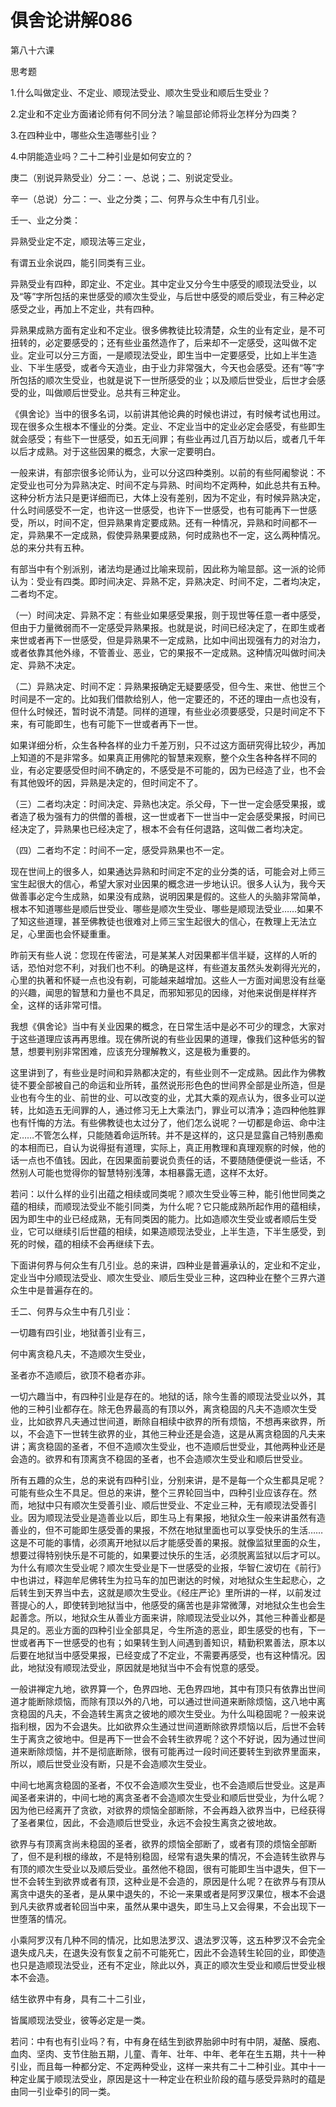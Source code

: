 # 俱舍论讲解086

第八十六课

思考题

1.什么叫做定业、不定业、顺现法受业、顺次生受业和顺后生受业？

2.定业和不定业方面诸论师有何不同分法？喻显部论师将业怎样分为四类？

3.在四种业中，哪些众生造哪些引业？

4.中阴能造业吗？二十二种引业是如何安立的？

庚二（别说异熟受业）分二：一、总说；二、别说定受业。

辛一（总说）分二：一、业之分类；二、何界与众生中有几引业。

壬一、业之分类：

异熟受业定不定，顺现法等三定业，

有谓五业余说四，能引同类有三业。

异熟受业有四种，即定业、不定业。其中定业又分今生中感受的顺现法受业，以及“等”字所包括的来世感受的顺次生受业，与后世中感受的顺后受业，有三种必定感受之业，再加上不定业，共有四种。

异熟果成熟方面有定业和不定业。很多佛教徒比较清楚，众生的业有定业，是不可扭转的，必定要感受的；还有些业虽然造作了，后来却不一定感受，这叫做不定业。定业可以分三方面，一是顺现法受业，即生当中一定要感受，比如上半生造业、下半生感受，或者今天造业，由于业力非常强大，今天也会感受。还有“等”字所包括的顺次生受业，也就是说下一世所感受的业；以及顺后世受业，后世才会感受的业，叫做顺后世受业。总共有三种定业。

《俱舍论》当中的很多名词，以前讲其他论典的时候也讲过，有时候考试也用过。现在很多众生根本不懂业的分类。定业、不定业当中的定业必定会感受，有些即生就会感受；有些下一世感受，如五无间罪；有些业再过几百万劫以后，或者几千年以后才成熟。对于这些因果的概念，大家一定要明白。

一般来讲，有部宗很多论师认为，业可以分这四种类别。以前的有些阿阇黎说：不定受业也可分为异熟决定、时间不定与异熟、时间均不定两种，如此总共有五种。这种分析方法只是更详细而已，大体上没有差别，因为不定业，有时候异熟决定，什么时间感受不一定，也许这一世感受，也许下一世感受，也有可能再下一世感受，所以，时间不定，但异熟果肯定要成熟。还有一种情况，异熟和时间都不一定，异熟果不一定成熟，假使异熟果要成熟，何时成熟也不一定，这么两种情况。总的来分共有五种。

有部当中有个别派别，诸法均是通过比喻来现前，因此称为喻显部。这一派的论师认为：受业有四类。即时间决定、异熟不定，异熟决定、时间不定，二者均决定，二者均不定。

（一）时间决定、异熟不定：有些业如果感受果报，则于现世等任意一者中感受，但由于力量微弱而不一定感受异熟果报。也就是说，时间已经决定了，在即生或者来世或者再下一世感受，但是异熟果不一定成熟，比如中间出现强有力的对治力，或者依靠其他外缘，不管善业、恶业，它的果报不一定成熟。这种情况叫做时间决定、异熟不决定。

（二）异熟决定、时间不定：异熟果报确定无疑要感受，但今生、来世、他世三个时间是不一定的。比如我们借款给别人，他一定要还的，不还的理由一点也没有，但什么时候还，暂时说不清楚。同样的道理，有些业必须要感受，只是时间定不下来，有可能即生，也有可能下一世或者再下一世。

如果详细分析，众生各种各样的业力千差万别，只不过这方面研究得比较少，再加上知道的不是非常多。如果真正用佛陀的智慧来观察，整个众生各种各样不同的业，有必定要感受但时间不确定的，不感受是不可能的，因为已经造了业，也不会有其他毁坏的因，异熟是决定的，但时间定不了。

（三）二者均决定：时间决定、异熟也决定。杀父母，下一世一定会感受果报，或者造了极为强有力的供僧的善根，这一世或者下一世当中一定会感受果报，时间已经决定了，异熟果也已经决定了，根本不会有任何退路，这叫做二者均决定。

（四）二者均不定：时间不一定，感受异熟果也不一定。

现在世间上的很多人，如果通达异熟和时间定不定的业分类的话，可能会对上师三宝生起很大的信心，希望大家对业因果的概念进一步地认识。很多人认为，我今天做善事必定今生成熟，如果没有成熟，说明因果是假的。这些人的头脑非常简单，根本不知道哪些是顺后世受业、哪些是顺次生受业、哪些是顺现法受业……如果不了知这些道理，甚至佛教徒也很难对上师三宝生起很大的信心，在教理上无法立足，心里面也会怀疑重重。

昨前天有些人说：您现在传密法，可是某某人对因果都半信半疑，这样的人听的话，恐怕对您不利，对我们也不利。的确是这样，有些道友虽然头发剃得光光的，心里的执著和怀疑一点也没有剃，可能越来越增加。这些人一方面对闻思没有丝毫的兴趣，闻思的智慧和力量也不具足，而邪知邪见的因缘，对他来说倒是样样齐全，这样的话非常可惜。

我想《俱舍论》当中有关业因果的概念，在日常生活中是必不可少的理念，大家对于这些道理应该再再思维。现在佛所说的有些业因果的道理，像我们这种低劣的智慧，想要判别非常困难，应该充分理解教义，这是极为重要的。

这里讲到了，有些业是时间和异熟都决定的，有些业则不一定成熟。因此作为佛教徒不要全部被自己的命运和业所转，虽然说形形色色的世间界全部是业所造，但是业也有今生的业、前世的业、可以改变的业，尤其大乘的观点认为，很多业可以逆转，比如造五无间罪的人，通过修习无上大乘法门，罪业可以清净；造四种他胜罪也有忏悔的方法。有些佛教徒也太过分了，他们怎么说呢？一切都是命运、命中注定……不管怎么样，只能随着命运所转。并不是这样的，这只是显露自己特别愚痴的本相而已，自认为说得挺有道理，实际上，真正用教理和真理观察的时候，他的话一点也不值钱。因此，在因果面前要说负责任的话，不要随随便便说一些话，不然别人可能也觉得你的智慧特别浅薄，本相暴露无遗，这样不太好。

若问：以什么样的业引出蕴之相续或同类呢？顺次生受业等三种，能引他世同类之蕴的相续，而顺现法受业不能引同类，为什么呢？它只能成熟所起作用的蕴相续，因为即生中的业已经成熟，无有同类因的能力。比如造顺次生受业或者顺后生受业，它可以继续引后世蕴的相续，如果造顺现法受业，上半生造，下半生感受，到死的时候，蕴的相续不会再继续下去。

下面讲何界与何众生有几引业。总的来讲，四种业是普遍承认的，定业和不定业，定业当中分顺现法受业、顺次生受业、顺后生受业三种，这四种业在整个三界六道众生中是普遍存在的。

壬二、何界与众生中有几引业：

一切趣有四引业，地狱善引业有三，

何中离贪稳凡夫，不造顺次生受业，

圣者亦不造顺后，欲顶不稳者亦非。

一切六趣当中，有四种引业是存在的。地狱的话，除今生善的顺现法受业以外，其他的三种引业都存在。除无色界最高的有顶以外，离贪稳固的凡夫不造顺次生受业，比如欲界凡夫通过世间道，断除自相续中欲界的所有烦恼，不想再来欲界，所以，不会造下一世转生欲界的业，其他三种业还是会造，这是从离贪稳固的凡夫来讲；离贪稳固的圣者，不但不造顺次生受业，也不造顺后世受业，其他两种业还是会造的。欲界和有顶离贪不稳固的圣者，也不会造顺次生受业和顺后世受业。

所有五趣的众生，总的来说有四种引业，分别来讲，是不是每一个众生都具足呢？可能有些众生不具足。但总的来讲，整个三界轮回当中，四种引业应该存在。然而，地狱中只有顺次生受善引业、顺后世受业、不定业三种，无有顺现法受善引业。因为顺现法受业是造善业以后，即生马上有果报，地狱众生一般来讲虽然有造善业的，但不可能即生感受善的果报，不然在地狱里面也可以享受快乐的生活……这是不可能的事情，必须离开地狱以后才能感受善的果报。就像监狱里面的众生，想要过得特别快乐是不可能的，如果要过快乐的生活，必须脱离监狱以后才可以。为什么有顺次生受业呢？顺次生受业是下一世感受的业报，华智仁波切在《前行》中也讲过，释迦牟尼佛转生为拉马车的加巴谢达的时候，对地狱众生生起悲心，之后转生到天界当中去，这就是顺次生受业。《经庄严论》里所讲的一样，以前发过菩提心的人，即使转到地狱当中，他感受的痛苦也是非常微薄，对地狱众生也会生起善念。所以，地狱众生从善业方面来讲，除顺现法受业以外，其他三种善业都是具足的。恶业方面的四种引业全部具足，今生所造的恶业，即生感受的也有，下一世或者再下一世感受的也有；如果转生到人间遇到善知识，精勤积累善法，原本以后要在地狱当中感受果报，已经变成了不定业，不需要再感受，也有这种情况。因此，地狱没有顺现法受业，原因就是地狱当中不会有悦意的感受。

一般讲禅定九地，欲界算一个，色界四地、无色界四地，其中有顶只有依靠出世间道才能断除烦恼，而除有顶以外的八地，可以通过世间道来断除烦恼，这八地中离贪稳固的凡夫，不会造转生离贪之彼地的顺次生受业。为什么叫稳固呢？一般来说指利根，因为不会退失。比如欲界众生通过世间道断除欲界烦恼以后，后世不会转生于离贪之彼地中。但是再下一世会不会转生欲界呢？这个不好说，因为通过世间道来断除烦恼，并不是彻底断除，很有可能再过一段时间还要转生到欲界里面来，所以，顺后世受业没有断，只是不会造顺次生受业。

中间七地离贪稳固的圣者，不仅不会造顺次生受业，也不会造顺后世受业。这是声闻圣者来讲的，中间七地的离贪圣者不会造顺次生受业和顺后世受业，为什么呢？因为他已经离开了贪欲，对欲界的烦恼全部断除，不会再趋入欲界当中，已经获得了圣者果位，因此，不会造顺后世受业，永远不会投生离贪之彼地故。

欲界与有顶离贪尚未稳固的圣者，欲界的烦恼全部断了，或者有顶的烦恼全部断了，但不是利根的缘故，不是特别稳固，经常有退失果的情况，不会造转生欲界与有顶的顺次生受业以及顺后受业。虽然他不稳固，很有可能即生当中退失，但下一世不会转生到欲界或者有顶，这种业是不会造的，原因是什么呢？在欲界与有顶从离贪中退失的圣者，是从果中退失的，不论一来果或者是阿罗汉果位，根本不会退到凡夫欲界或者轮回当中来，虽然从果中退失，即生马上又会得果，不会出现下一世堕落的情况。

小乘阿罗汉有几种不同的情况，比如思法罗汉、退法罗汉等，这五种罗汉不会完全退失成凡夫，在退失没有恢复之前不可能死亡，因此不会造转生轮回的业，即使造也只是造顺现法受业，还有不定业，除此以外，真正的顺次生受业和顺后世受业根本不会造。

结生欲界中有身，具有二十二引业，

皆属顺现法受业，彼等必定是一类。

若问：中有也有引业吗？有，中有身在结生到欲界胎卵中时有中阴，凝酪、膜疱、血肉、坚肉、支节住胎五期，儿童、青年、壮年、中年、老年在生五期，共十一种引业，而且每一种都分定、不定两种受业，这样一来共有二十二种引业。其中十一种定业属于顺现法受业，原因是这十一种定业在积业阶段的蕴与感受异熟时的蕴是由同一引业牵引的同一类。

